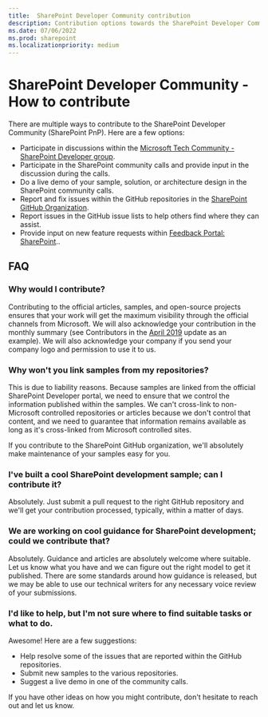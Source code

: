 ```yaml
---
title:  SharePoint Developer Community contribution
description: Contribution options towards the SharePoint Developer Community.
ms.date: 07/06/2022
ms.prod: sharepoint
ms.localizationpriority: medium
---
```


# SharePoint Developer Community - How to contribute

There are multiple ways to contribute to the SharePoint Developer Community (SharePoint PnP). Here are a few options:

* Participate in discussions within the [Microsoft Tech Community - SharePoint Developer group](https://techcommunity.microsoft.com/t5/SharePoint-Developer/bd-p/SharePointDev).
* Participate in the SharePoint community calls and provide input in the discussion during the calls.
* Do a live demo of your sample, solution, or architecture design in the SharePoint community calls.
* Report and fix issues within the GitHub repositories in the [SharePoint GitHub Organization](http://github.com/sharepoint).
* Report issues in the GitHub issue lists to help others find where they can assist.
* Provide input on new feature requests within [Feedback Portal: SharePoint](https://feedbackportal.microsoft.com/feedback/forum/06735c62-321c-ec11-b6e7-0022481f8472)..

## FAQ

### Why would I contribute?

Contributing to the official articles, samples, and open-source projects ensures that your work will get the maximum visibility through the official channels from Microsoft. We will also acknowledge your contribution in the monthly summary (see Contributors in the [April 2019](https://developer.microsoft.com/office/blogs/sharepoint-development-community-pnp-april-2019-update/) update as an example). We will also acknowledge your company if you send your company logo and permission to use it to us.

### Why won't you link samples from my repositories?

This is due to liability reasons. Because samples are linked from the official SharePoint Developer portal, we need to ensure that we control the information published within the samples. We can't cross-link to non-Microsoft controlled repositories or articles because we don't control that content, and we need to guarantee that information remains available as long as it's cross-linked from Microsoft controlled sites.

If you contribute to the SharePoint GitHub organization, we'll absolutely make maintenance of your samples easy for you.

### I've built a cool SharePoint development sample; can I contribute it?

Absolutely. Just submit a pull request to the right GitHub repository and we'll get your contribution processed, typically, within a matter of days.

### We are working on cool guidance for SharePoint development; could we contribute that?

Absolutely. Guidance and articles are absolutely welcome where suitable. Let us know what you have and we can figure out the right model to get it published. There are some standards around how guidance is released, but we may be able to use our technical writers for any necessary voice review of your submissions.

### I'd like to help, but I'm not sure where to find suitable tasks or what to do.

Awesome! Here are a few suggestions:

* Help resolve some of the issues that are reported within the GitHub repositories.
* Submit new samples to the various repositories.
* Suggest a live demo in one of the community calls.

If you have other ideas on how you might contribute, don't hesitate to reach out and let us know.
